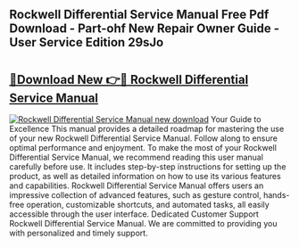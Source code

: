 ## Rockwell Differential Service Manual Free Pdf Download - Part-ohf New Repair Owner Guide - User Service Edition 29sJo

# <h2><a href="http://bc47257.oget.top/?id=Rockwell+Differential+Service+Manual">🔗Download New 👉🔴 Rockwell Differential Service Manual</a></h2>

[![Rockwell Differential Service Manual new download](https://i.imgur.com/5g1atiW.png)](http://bc47257.oget.top/?id=Rockwell+Differential+Service+Manual)
Your Guide to Excellence This manual provides a detailed roadmap for mastering the use of your new Rockwell Differential Service Manual. Follow along to ensure optimal performance and enjoyment. To make the most of your Rockwell Differential Service Manual, we recommend reading this user manual carefully before use. It includes step-by-step instructions for setting up the product, as well as detailed information on how to use its various features and capabilities. Rockwell Differential Service Manual offers users an impressive collection of advanced features, such as gesture control, hands-free operation, customizable shortcuts, and automated tasks, all easily accessible through the user interface. Dedicated Customer Support Rockwell Differential Service Manual. We are committed to providing you with personalized and timely support.
